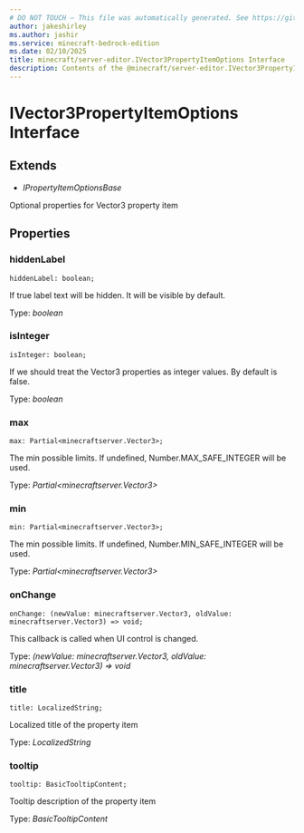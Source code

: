 ```yaml
---
# DO NOT TOUCH — This file was automatically generated. See https://github.com/mojang/minecraftapidocsgenerator to modify descriptions, examples, etc.
author: jakeshirley
ms.author: jashir
ms.service: minecraft-bedrock-edition
ms.date: 02/10/2025
title: minecraft/server-editor.IVector3PropertyItemOptions Interface
description: Contents of the @minecraft/server-editor.IVector3PropertyItemOptions class.
---
```

# IVector3PropertyItemOptions Interface

## Extends
- *IPropertyItemOptionsBase*

Optional properties for Vector3 property item

## Properties

### **hiddenLabel**
`hiddenLabel: boolean;`

If true label text will be hidden. It will be visible by default.

Type: *boolean*

### **isInteger**
`isInteger: boolean;`

If we should treat the Vector3 properties as integer values. By default is false.

Type: *boolean*

### **max**
`max: Partial<minecraftserver.Vector3>;`

The min possible limits. If undefined, Number.MAX_SAFE_INTEGER will be used.

Type: *Partial<minecraftserver.Vector3>*

### **min**
`min: Partial<minecraftserver.Vector3>;`

The min possible limits. If undefined, Number.MIN_SAFE_INTEGER will be used.

Type: *Partial<minecraftserver.Vector3>*

### **onChange**
`onChange: (newValue: minecraftserver.Vector3, oldValue: minecraftserver.Vector3) => void;`

This callback is called when UI control is changed.

Type: *(newValue: minecraftserver.Vector3, oldValue: minecraftserver.Vector3) => void*

### **title**
`title: LocalizedString;`

Localized title of the property item

Type: *LocalizedString*

### **tooltip**
`tooltip: BasicTooltipContent;`

Tooltip description of the property item

Type: *BasicTooltipContent*
